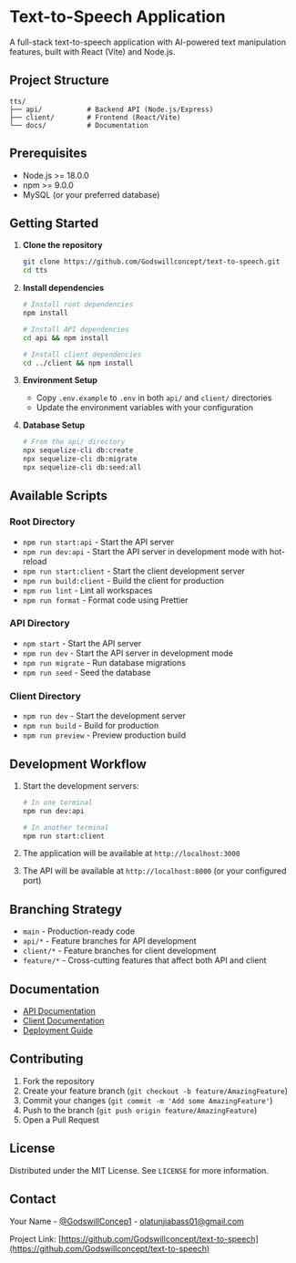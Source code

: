 # Text-to-Speech Application

A full-stack text-to-speech application with AI-powered text manipulation features, built with React (Vite) and Node.js.

## Project Structure

```
tts/
├── api/           # Backend API (Node.js/Express)
├── client/        # Frontend (React/Vite)
└── docs/          # Documentation
```

## Prerequisites

- Node.js >= 18.0.0
- npm >= 9.0.0
- MySQL (or your preferred database)

## Getting Started

1. **Clone the repository**
   ```bash
   git clone https://github.com/Godswillconcept/text-to-speech.git
   cd tts
   ```

2. **Install dependencies**
   ```bash
   # Install root dependencies
   npm install
   
   # Install API dependencies
   cd api && npm install
   
   # Install client dependencies
   cd ../client && npm install
   ```

3. **Environment Setup**
   - Copy `.env.example` to `.env` in both `api/` and `client/` directories
   - Update the environment variables with your configuration

4. **Database Setup**
   ```bash
   # From the api/ directory
   npx sequelize-cli db:create
   npx sequelize-cli db:migrate
   npx sequelize-cli db:seed:all
   ```

## Available Scripts

### Root Directory
- `npm run start:api` - Start the API server
- `npm run dev:api` - Start the API server in development mode with hot-reload
- `npm run start:client` - Start the client development server
- `npm run build:client` - Build the client for production
- `npm run lint` - Lint all workspaces
- `npm run format` - Format code using Prettier

### API Directory
- `npm start` - Start the API server
- `npm run dev` - Start the API server in development mode
- `npm run migrate` - Run database migrations
- `npm run seed` - Seed the database

### Client Directory
- `npm run dev` - Start the development server
- `npm run build` - Build for production
- `npm run preview` - Preview production build

## Development Workflow

1. Start the development servers:
   ```bash
   # In one terminal
   npm run dev:api
   
   # In another terminal
   npm run start:client
   ```

2. The application will be available at `http://localhost:3000`
3. The API will be available at `http://localhost:8000` (or your configured port)

## Branching Strategy

- `main` - Production-ready code
- `api/*` - Feature branches for API development
- `client/*` - Feature branches for client development
- `feature/*` - Cross-cutting features that affect both API and client

## Documentation

- [API Documentation](./docs/api/README.md)
- [Client Documentation](./docs/client/README.md)
- [Deployment Guide](./docs/DEPLOYMENT.md)

## Contributing

1. Fork the repository
2. Create your feature branch (`git checkout -b feature/AmazingFeature`)
3. Commit your changes (`git commit -m 'Add some AmazingFeature'`)
4. Push to the branch (`git push origin feature/AmazingFeature`)
5. Open a Pull Request

## License

Distributed under the MIT License. See `LICENSE` for more information.

## Contact

Your Name - [@GodswillConcep1](https://x.com/GodswillConcep1) - olatunjiabass01@gmail.com

Project Link: [https://github.com/Godswillconcept/text-to-speech](https://github.com/Godswillconcept/text-to-speech)
